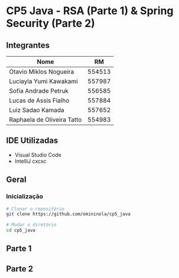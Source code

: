 # CP5 Java - RSA (Parte 1) & Spring Security (Parte 2)

## Integrantes

| Nome |  RM  |
| ---- | :--: |
| Otavio Miklos Nogueira | 554513 |
| Luciayla Yumi Kawakami | 557987 |
| Sofia Andrade Petruk | 556585 |
| Lucas de Assis Fialho | 557884 |
| Luiz Sadao Kamada | 557652 |
| Raphaela de Oliveira Tatto | 554983 |

## IDE Utilizadas

- Visual Studio Code
- IntelliJ
cxcxc
## Geral

### Inicialização

```bash
# Clonar o repositório
git clone https://github.com/omininola/cp5_java

# Mudar o diretório
cd cp5_java
```

## Parte 1

## Parte 2
